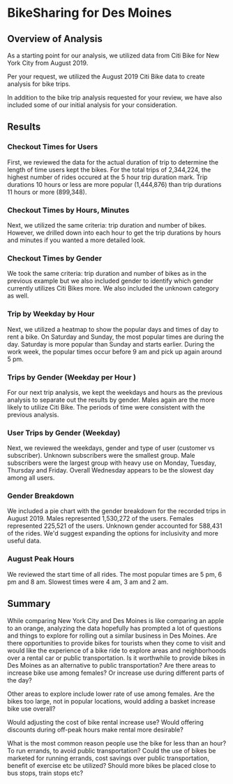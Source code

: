 # BikeSharing for Des Moines

## Overview of Analysis
As a starting point for our analysis, we utilized data from Citi Bike for New York City from August 2019.

Per your request, we utilized the August 2019 Citi Bike data to create analysis for bike trips. 

In addition to the bike trip analysis requested for your review, we have also included some of our initial analysis for your consideration.

## Results
### Checkout Times for Users
First, we reviewed the data for the actual duration of trip to determine the length of time users kept the bikes. For the total trips of 2,344,224, the highest number of rides occured at the 5 hour trip duration mark. Trip durations 10 hours or less are more popular (1,444,876) than trip durations 11 hours or more (899,348). 

### Checkout Times by Hours, Minutes
Next, we utilized the same criteria: trip duration and number of bikes. However, we drilled down into each hour to get the trip durations by hours and minutes if you wanted a more detailed look.

### Checkout Times by Gender
We took the same criteria: trip duration and number of bikes as in the previous example but we also included gender to identify which gender currently utilizes Citi Bikes more. We also included the unknown category as well. 

### Trip by Weekday by Hour
Next, we utilized a heatmap to show the popular days and times of day to rent a bike. On Saturday and Sunday, the most popular times are during the day. Saturday is more popular than Sunday and starts earlier. During the work week, the popular times occur before 9 am and pick up again around 5 pm.  

### Trips by Gender (Weekday per Hour )
For our next trip analysis, we kept the weekdays and hours as the previous analysis to separate out the results by gender. Males again are the more likely to utilize Citi Bike. The periods of time were consistent with the previous analysis.

### User Trips by Gender (Weekday)
Next, we reviewed the weekdays, gender and type of user (customer vs subscriber). Unknown subscribers were the smallest group. Male subscribers were the largest group with heavy use on Monday, Tuesday, Thursday and Friday. Overall Wednesday appears to be the slowest day among all users. 

### Gender Breakdown
We included a pie chart with the gender breakdown for the recorded trips in August 2019. Males represented 1,530,272 of the users. Females represented 225,521 of the users. Unknown gender accounted for 588,431 of the rides. We'd suggest expanding the options for inclusivity and more useful data.

### August Peak Hours	
We reviewed the start time of all rides. The most popular times are 5 pm, 6 pm and 8 am. Slowest times were 4 am, 3 am and 2 am. 

## Summary
While comparing New York City and Des Moines is like comparing an apple to an orange, analyzing the data hopefully has prompted a lot of questions and things to explore for rolling out a similar business in Des Moines. Are there opportunities to provide bikes for tourists when they come to visit and would like the experience of a bike ride to explore areas and neighborhoods over a rental car or public transportation. Is it worthwhile to provide bikes in Des Moines as an alternative to public transportation? Are there areas to increase bike use among females? Or increase use during different parts of the day? 

Other areas to explore include lower rate of use among females. Are the bikes too large, not in popular locations, would adding a basket increase bike use overall? 

Would adjusting the cost of bike rental increase use? Would offering discounts during off-peak hours make rental more desirable? 

What is the most common reason people use the bike for less than an hour? To run errands, to avoid public transportation? Could the use of bikes be marketed for running errands, cost savings over public transportation, benefit of exercise etc be utilized? Should more bikes be placed close to bus stops, train stops etc? 
